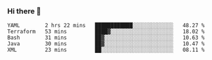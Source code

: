 ### Hi there 👋


<!--START_SECTION:waka-->
```text
YAML        2 hrs 22 mins   ████████████░░░░░░░░░░░░░   48.27 % 
Terraform   53 mins         ████▓░░░░░░░░░░░░░░░░░░░░   18.02 % 
Bash        31 mins         ██▓░░░░░░░░░░░░░░░░░░░░░░   10.63 % 
Java        30 mins         ██▓░░░░░░░░░░░░░░░░░░░░░░   10.47 % 
XML         23 mins         ██░░░░░░░░░░░░░░░░░░░░░░░   08.11 % 
```
<!--END_SECTION:waka-->

<!--
**ssrahul96/ssrahul96** is a ✨ _special_ ✨ repository because its `README.md` (this file) appears on your GitHub profile.

Here are some ideas to get you started:

- 🔭 I’m currently working on ...
- 🌱 I’m currently learning ...
- 👯 I’m looking to collaborate on ...
- 🤔 I’m looking for help with ...
- 💬 Ask me about ...
- 📫 How to reach me: ...
- 😄 Pronouns: ...
- ⚡ Fun fact: ...
-->
